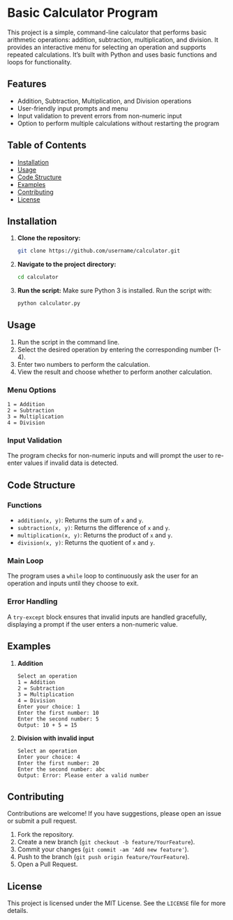 
# Basic Calculator Program

This project is a simple, command-line calculator that performs basic arithmetic operations: addition, subtraction, multiplication, and division. It provides an interactive menu for selecting an operation and supports repeated calculations. It’s built with Python and uses basic functions and loops for functionality.

## Features
- Addition, Subtraction, Multiplication, and Division operations
- User-friendly input prompts and menu
- Input validation to prevent errors from non-numeric input
- Option to perform multiple calculations without restarting the program

## Table of Contents
- [Installation](#installation)
- [Usage](#usage)
- [Code Structure](#code-structure)
- [Examples](#examples)
- [Contributing](#contributing)
- [License](#license)

## Installation

1. **Clone the repository:**
   ```bash
   git clone https://github.com/username/calculator.git
   ```
2. **Navigate to the project directory:**
   ```bash
   cd calculator
   ```
3. **Run the script:**
   Make sure Python 3 is installed. Run the script with:
   ```bash
   python calculator.py
   ```

## Usage

1. Run the script in the command line.
2. Select the desired operation by entering the corresponding number (1-4).
3. Enter two numbers to perform the calculation.
4. View the result and choose whether to perform another calculation.

### Menu Options
```
1 = Addition
2 = Subtraction
3 = Multiplication
4 = Division
```

### Input Validation
The program checks for non-numeric inputs and will prompt the user to re-enter values if invalid data is detected.

## Code Structure

### Functions

- `addition(x, y)`: Returns the sum of `x` and `y`.
- `subtraction(x, y)`: Returns the difference of `x` and `y`.
- `multiplication(x, y)`: Returns the product of `x` and `y`.
- `division(x, y)`: Returns the quotient of `x` and `y`.

### Main Loop

The program uses a `while` loop to continuously ask the user for an operation and inputs until they choose to exit.

### Error Handling

A `try-except` block ensures that invalid inputs are handled gracefully, displaying a prompt if the user enters a non-numeric value.

## Examples

1. **Addition**
   ```
   Select an operation
   1 = Addition
   2 = Subtraction
   3 = Multiplication
   4 = Division
   Enter your choice: 1
   Enter the first number: 10
   Enter the second number: 5
   Output: 10 + 5 = 15
   ```

2. **Division with invalid input**
   ```
   Select an operation
   Enter your choice: 4
   Enter the first number: 20
   Enter the second number: abc
   Output: Error: Please enter a valid number
   ```

## Contributing

Contributions are welcome! If you have suggestions, please open an issue or submit a pull request.

1. Fork the repository.
2. Create a new branch (`git checkout -b feature/YourFeature`).
3. Commit your changes (`git commit -am 'Add new feature'`).
4. Push to the branch (`git push origin feature/YourFeature`).
5. Open a Pull Request.

## License

This project is licensed under the MIT License. See the `LICENSE` file for more details.

